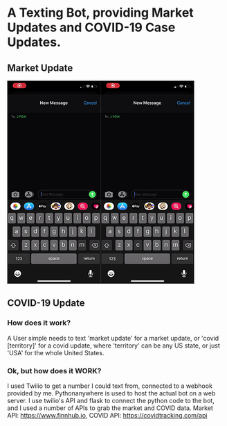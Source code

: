# A Texting Bot, providing Market Updates and COVID-19 Case Updates.
## Market Update
![](images/one.gif)![](images/two.gif)
## COVID-19 Update
### How does it work?
A User simple needs to text 'market update' for a market update, or 'covid [territory]' for a covid update, where 'territory' can be any US state, or just 'USA' for 
the whole United States.
### Ok, but how does it WORK?
I used Twilio to get a number I could text from, connected to a webhook provided by me. Pythonanywhere is used to host the actual bot on a web server. I use twilio's API and flask to connect the python code to the bot, and I used a number of APIs to grab the market and COVID data. Market API: https://www.finnhub.io, COVID API: https://covidtracking.com/api
